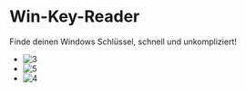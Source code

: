 # Win-Key-Reader
 Finde deinen Windows Schlüssel, schnell und unkompliziert!
- ![3](https://user-images.githubusercontent.com/109308073/199221558-e2f84981-6bf9-484c-9f74-58980fcfde42.jpg)
- ![5](https://user-images.githubusercontent.com/109308073/199222350-d94123e9-a328-4594-83e0-07fd899d74ec.jpg)
- ![4](https://user-images.githubusercontent.com/109308073/199221561-2bdcf5ca-11d5-4b28-a3fc-c6333d58a08b.jpg)
